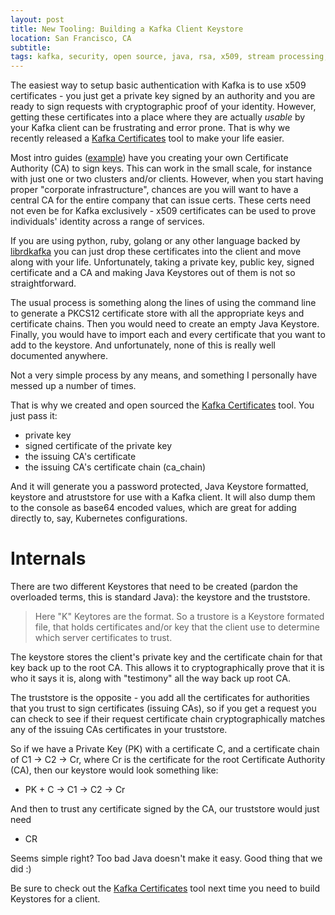 ```yaml
---
layout: post
title: New Tooling: Building a Kafka Client Keystore
location: San Francisco, CA
subtitle:
tags: kafka, security, open source, java, rsa, x509, stream processing, big data
---
```


The easiest way to setup basic authentication with Kafka is to use x509 certificates - you just get a private key signed by an authority and you are ready to sign requests with cryptographic proof of your identity. However, getting these certificates into a place where they are actually _usable_ by your Kafka client can be frustrating and error prone. That is why we recently released a [Kafka Certificates] tool to make your life easier.

Most intro guides ([example](https://docs.confluent.io/3.0.0/kafka/ssl.html#creating-your-own-ca)) have you creating your own Certificate Authority (CA) to sign keys. This can work in the small scale, for instance with just one or two clusters and/or clients. However, when you start having proper "corporate infrastructure", chances are you will want to have a central CA for the entire company that can issue certs. These certs need not even be for Kafka exclusively - x509 certificates can be used to prove individuals' identity across a range of services.

If you are using python, ruby, golang or any other language backed by [librdkafka] you can just drop these certificates into the client and move along with your life. Unfortunately, taking a private key, public key, signed certificate and a CA and making Java Keystores out of them is not so straightforward.

The usual process is something along the lines of using the command line to generate a PKCS12 certificate store with all the appropriate keys and certificate chains. Then you would need to create an empty Java Keystore. Finally, you would have to import each and every certificate that you want to add to the keystore. And unfortunately, none of this is really well documented anywhere.

Not a very simple process by any means, and something I personally have messed up a number of times.

That is why we created and open sourced the [Kafka Certificates] tool. You just pass it:
 * private key
 * signed certificate of the private key
 * the issuing CA's certificate
 * the issuing CA's certificate chain (ca_chain)

And it will generate you a password protected, Java Keystore formatted, keystore and atruststore for use with a Kafka client. It will also dump them to the console as base64 encoded values, which are great for adding directly to, say, Kubernetes configurations.

# Internals

There are two different Keystores that need to be created (pardon the overloaded terms, this is standard Java): the keystore and the truststore.

 > Here "K" Keytores are the format. So a trustore is a Keystore formated file, that holds certificates and/or key that the client use to determine which server certificates to trust.

The keystore stores the client's private key and the certificate chain for that key back up to the root CA. This allows it to cryptographically prove that it is who it says it is, along with "testimony" all the way back up root CA.

The truststore is the opposite - you add all the certificates for authorities that you trust to sign certificates (issuing CAs), so if you get a request you can check to see if their request certificate chain cryptographically matches any of the issuing CAs certificates in your truststore.

So if we have a Private Key (PK) with a certificate C, and a certificate chain of C1 -> C2 -> Cr, where Cr is the certificate for the root Certificate Authority (CA), then our keystore would look something like:

 * PK + C -> C1 -> C2 -> Cr

And then to trust any certificate signed by the CA, our truststore would just need

 * CR

Seems simple right? Too bad Java doesn't make it easy. Good thing that we did :)

Be sure to check out the [Kafka Certificates] tool next time you need to build Keystores for a client.

[Kafka Certificates]: https://github.com/teslamotors/kafka-helmsman/tree/master/kafka_certificates
[librdkafka]: https://github.com/edenhill/librdkafka
